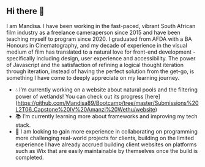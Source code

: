 ## Hi there 👋

I am Mandisa. I have been working in the fast-paced, vibrant South African film industry as a freelance cameraperson since 2015 and have been teaching myself to program since 2020. I graduated from AFDA with a BA Honours in Cinematography, and my decade of experience in the visual medium of film has translated to a natural love for front-end development - specifically including design, user experience and accessibility. The power of Javascript and the satisfaction of refining a logical thought iteration through iteration, instead of having the perfect solution from the get-go, is something I have come to deeply appreciate on my learning journey.

- 💧 I’m currently working on a website about natural pools and the filtering power of wetlands! You can check out its progress [here] (https://github.com/Mandisa89/Bootcamp/tree/master/Submissions%20L2T06_Capstone%20IV%20Amanzi%20Wethu/website)
- 📚 I’m currently learning more about frameworks and improving my tech stack.
- 🌟 I am looking to gain more experience in collaborating on programming more challenging real-world projects for clients, building on the limited experience I have already accrued building client websites on platforms such as Wix that are easily maintainable by themselves once the build is completed.

